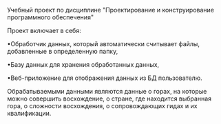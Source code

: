 Учебный проект по дисциплине "Проектирование и конструирование программного обеспечения"

Проект включает в себя:

•Обработчик данных, который автоматически считывает файлы, добавленные в определенную папку,

•Базу данных для хранения обработанных данных,

•Веб-приложение для отображения данных из БД пользователю.

Обрабатываемыми данными являются данные о горах, на которые можно совершить восхождение, о стране, где находится выбранная гора, о сложности восхождения, о сопровождающих гидах и их квалификации.

